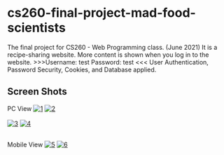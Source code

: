 # cs260-final-project-mad-food-scientists
The final project for CS260 - Web Programming class. (June 2021) It is a recipe-sharing website. More content is shown when you log in to the website. >>>Username: test   Password: test &lt;&lt;&lt; User Authentication, Password Security, Cookies, and Database applied. 

<h2>Screen Shots</h2>
PC View
<a href="https://postimg.cc/HczKQWfS" target="_blank"><img src="https://i.postimg.cc/prMHMpkt/1.png" alt="1"/></a> <a href="https://postimg.cc/3Wrz3pvz" target="_blank"><img src="https://i.postimg.cc/ry5TCNFy/2.png" alt="2"/></a><br/><br/>
<a href="https://postimg.cc/r0VZFXK5" target="_blank"><img src="https://i.postimg.cc/yd9Mj7Kp/3.png" alt="3"/></a> <a href="https://postimg.cc/6yySvXz0" target="_blank"><img src="https://i.postimg.cc/fTKh1W96/4.png" alt="4"/></a><br/><br/>

Mobile View
<a href="https://postimg.cc/D4zN5kh7" target="_blank"><img src="https://i.postimg.cc/prQtWR15/5.png" alt="5"/></a> <a href="https://postimg.cc/BPthHT56" target="_blank"><img src="https://i.postimg.cc/T1JZ8Qpr/6.png" alt="6"/></a><br/><br/>
